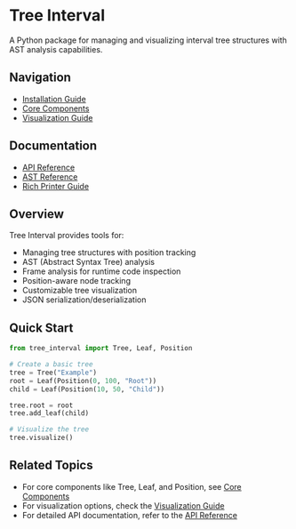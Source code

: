 
# Tree Interval

A Python package for managing and visualizing interval tree structures with AST analysis capabilities.

## Navigation
- [Installation Guide](Installation.md)
- [Core Components](Core-Components.md)
- [Visualization Guide](Visualization.md)

## Documentation
- [API Reference](../docs/API_REFERENCE.md)
- [AST Reference](../docs/AST_REFERENCE.md)
- [Rich Printer Guide](../docs/RICH_PRINTER.md)

## Overview

Tree Interval provides tools for:
- Managing tree structures with position tracking
- AST (Abstract Syntax Tree) analysis
- Frame analysis for runtime code inspection
- Position-aware node tracking
- Customizable tree visualization
- JSON serialization/deserialization

## Quick Start

```python
from tree_interval import Tree, Leaf, Position

# Create a basic tree
tree = Tree("Example")
root = Leaf(Position(0, 100, "Root"))
child = Leaf(Position(10, 50, "Child"))

tree.root = root
tree.add_leaf(child)

# Visualize the tree
tree.visualize()
```

## Related Topics
- For core components like Tree, Leaf, and Position, see [Core Components](Core-Components.md)
- For visualization options, check the [Visualization Guide](Visualization.md)
- For detailed API documentation, refer to the [API Reference](../docs/API_REFERENCE.md)
